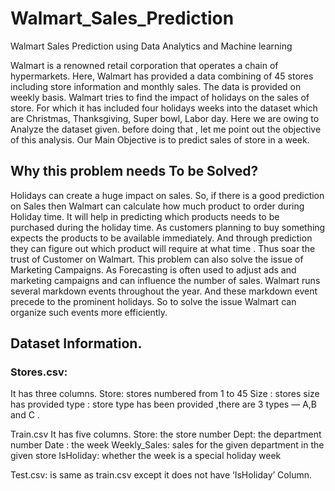 # Walmart_Sales_Prediction
Walmart Sales Prediction using Data Analytics and Machine learning

Walmart is a renowned retail corporation that operates a chain of hypermarkets. Here, Walmart has provided a data combining of 45 stores including store information and monthly sales. The data is provided on weekly basis. Walmart tries to find the impact of holidays on the sales of store. For which it has included four holidays weeks into the dataset which are Christmas, Thanksgiving, Super bowl, Labor day. Here we are owing to Analyze the dataset given. before doing that , let me point out the objective of this analysis. Our Main Objective is to predict sales of store in a week.
## Why this problem needs To be Solved?
Holidays can create a huge impact on sales. So, if there is a good prediction on Sales then Walmart can calculate how much product to order during Holiday time. It will help in predicting which products needs to be purchased during the holiday time. As customers planning to buy something expects the products to be available immediately. And through prediction they can figure out which product will require at what time . Thus soar the trust of Customer on Walmart. This problem can also solve the issue of Marketing Campaigns. As Forecasting is often used to adjust ads and marketing campaigns and can influence the number of sales. Walmart runs several markdown events throughout the year. And these markdown event precede to the prominent holidays. So to solve the issue Walmart can organize such events more efficiently.
## Dataset Information. 
### Stores.csv:
It has three columns.
Store: stores numbered from 1 to 45 Size : stores size has provided
type : store type has been provided ,there are 3 types — A,B and C .

Train.csv
It has five columns. Store: the store number 
Dept: the department number Date : the week
Weekly_Sales: sales for the given department in the given store IsHoliday: whether the week is a special holiday week

Test.csv: is same as train.csv except it does not have ‘IsHoliday’ Column.

